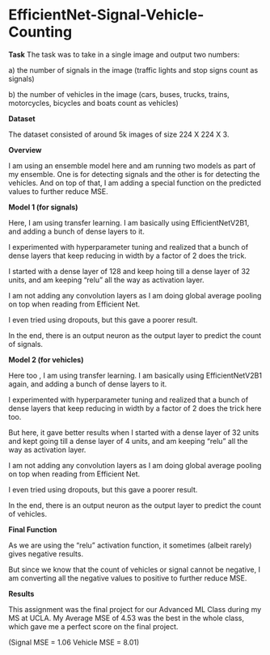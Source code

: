 # EfficientNet-Signal-Vehicle-Counting
**Task**
The task was to take in a single image and output two numbers: 

a) the number of signals in the image (traffic lights and stop signs count as signals)

b) the number of vehicles in the image (cars, buses, trucks, trains, motorcycles, bicycles and boats count as vehicles)

**Dataset**

The dataset consisted of around 5k images of size 224 X 224 X 3.

**Overview**

I am using an ensemble model here and am running two models as part of my ensemble. One is for detecting signals and the other is for detecting the vehicles. And on top of that, I am adding a special function on the predicted values to further reduce MSE. 

**Model 1 (for signals)**

Here, I am using transfer learning. I am basically using EfficientNetV2B1, and adding a bunch of dense layers to it. 

I experimented with hyperparameter tuning and realized that a bunch of dense layers that keep reducing in width by a factor of 2 does the trick. 

I started with a dense layer of 128 and keep hoing till a dense layer of 32 units, and am keeping “relu” all the way as activation layer.  

I am not adding any convolution layers as I am doing global average pooling on top when reading from Efficient Net. 

I even tried using dropouts, but this gave a poorer result. 

In the end, there is an output neuron as the output layer to predict the count of signals. 

**Model 2 (for vehicles)**

Here too , I am using transfer learning. I am basically using EfficientNetV2B1 again, and adding a bunch of dense layers to it. 

I experimented with hyperparameter tuning and realized that a bunch of dense layers that keep reducing in width by a factor of 2 does the trick here too. 

But here, it gave better results when I started with a dense layer of 32 units and kept going till a dense layer of 4 units, and am keeping “relu” all the way as activation layer.  

I am not adding any convolution layers as I am doing global average pooling on top when reading from Efficient Net.

I even tried using dropouts, but this gave a poorer result. 

In the end, there is an output neuron as the output layer to predict the count of vehicles. 

**Final Function**

As we are using the “relu” activation function, it sometimes (albeit rarely) gives negative results. 

But since we know that the count of vehicles or signal cannot be negative, I am converting all the negative values to positive to further reduce MSE. 

**Results**

This assignment was the final project for our Advanced ML Class during my MS at UCLA. My Average MSE of 4.53 was the best in the whole class, which gave me a perfect score on the final project. 

(Signal MSE = 1.06 Vehicle MSE = 8.01)
